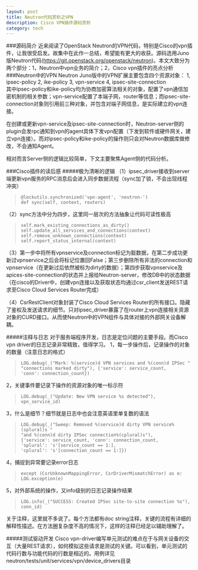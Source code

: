 ```yaml
---
layout: post
title: Neutron代码赏析之VPN
description: Cisco VPN插件源码赏析
category: tech
---
```


###源码简介
近来阅读了OpenStack Neutron的VPN代码，特别是Cisco的vpn插件，让我很受启发。故集中在此作一总结，希望能有更大的收获。源码选用Juno版Neutron代码(https://git.openstack.org/openstack/neutron)。本文大致分为两个部分：1，Neutron中vpn业务的简介；2，Cisco vpn插件的亮点分析
###Neutron中的VPN
Neutron Juno版中的VPN扩展主要包含四个资源对象：
1, ipsec-policy
2, ike-policy
3, vpn-service
4, ipsec-site-connection  
其中ipsec-policy和ike-policy均为协商加密算法相关的对象，配置了vpn通信加密机制的相关参数；vpn-service配置了本端子网，router等信息；而ipsec-site-connection对象则引用前三种对象，并包含对端子网信息，是实际建立的vpn连接。  

在创建或更新vpn-service及ipsec-site-connection时，Neutron-server侧的plugin会发rpc通知到vpn的agent具体下发vpn配置（下发到软件或硬件网关，建立vpn连接）。而对ipsec-policy和ike-policy的操作则只会对Neutron数据库做修改，不会通知Agent。  

相对而言Server侧的逻辑比较简单，下文主要聚焦Agent侧的代码分析。

###Cisco插件的读后感
#####极为清晰的逻辑
（1）ipsec_driver接收到server端更新vpn服务的RPC消息后会进入同步数据流程（sync加了锁，不会出现线程冲突）
<blockquote><code>@lockutils.synchronized('vpn-agent', 'neutron-')
def sync(self, context, routers)</code></blockquote>
（2）sync方法中分为四步，这里同一层次的方法抽象让代码可读性极高
<blockquote><code>self.mark_existing_connections_as_dirty()
self.update_all_services_and_connections(context)
self.remove_unknown_connections(context)
self.report_status_internal(context)</code></blockquote>
（3）第一步中将所有vpnservice及connection标记为脏数据，在第二步成功更新过vpnservice之后会将标记位置回False；第三步删除所有非法的connection和vpnservice（在更新过后依然被标为dirty的数据）；第四步获取vpnservice及apices-site-connection的状态并上报给Neutron-server，修改DB中的状态数据（在cisco的Driver中，创建vpn连接以及获取状态均通过csr_client发送REST请求至Cisco Cloud Services Router完成）  

（4）CsrRestClient对象封装了Cisco Cloud Services Router的所有接口。隐藏了鉴权及发送请求的细节。只对ipsec_driver暴露了在router上vpn连接相关资源对象的CURD接口。从而使Neutron中的VPN组件与具体对接的外部网关设备解耦。

#####注释与日志
对于服务端程序开发，日志是定位问题的主要手段。而Cisco vpn driver的日志记录非常精致，值得学习。
1，每一步操作后，记录操作的对象的数量（注意日志的格式）
<blockquote><code>LOG.debug(_("Mark: %(service)d VPN services and %(conn)d IPSec "
"connections marked dirty"), {'service': service_count,
'conn': connection_count})</code></blockquote>
2，关键事件要记录下操作的资源对象的唯一标示符
<blockquote><code>LOG.debug(_("Update: New VPN service %s detected"), vpn_service_id)</code></blockquote>
3，什么是细节？细节就是日志中也会注意英语里单复数的语法
<blockquote><code>LOG.debug(_("Sweep: Removed %(service)d dirty VPN service%(splural)s "
"and %(conn)d dirty IPSec connection%(cplural)s"),
{'service': service_count, 'conn': connection_count,
'splural': 's'[service_count == 1:],
'cplural': 's'[connection_count == 1:]})</code></blockquote>
4，捕捉到异常要记录error日志
<blockquote><code>except (CsrUnknownMappingError, CsrDriverMismatchError) as e:
LOG.exception(e)</code></blockquote>
5，对外部系统的操作，又info级别的日志记录操作结果
<blockquote><code>LOG.info(_("SUCCESS: Created IPSec site-to-site connection %s"),
conn_id)</code></blockquote>
关于注释，这里就不多说了。每个方法都有doc string注释，关键的流程有详细的解释性描述。在方法圈复杂度不高的情况下，这样的注释已经足以辅助理解了。

#####测试驱动开发
Cisco vpn-driver编写单元测试的难点在于与网关设备的交互（大量REST请求），如何模拟这些请求是测试的关键。可以看到，单元测试的代码行数与功能代码的行数是相近的。用例详见neutron/tests/unit/services/vpn/device_drivers目录